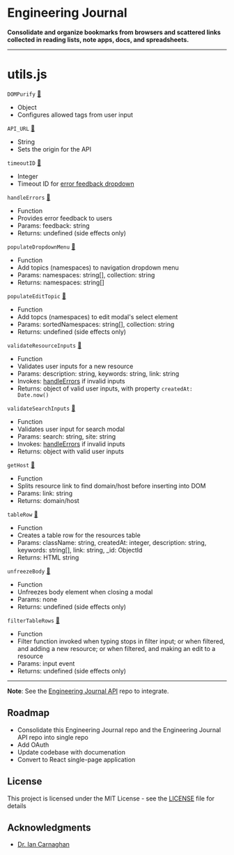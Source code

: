 # Engineering Journal

**Consolidate and organize bookmarks from browsers and scattered links collected in reading lists, note apps, docs, and spreadsheets.**

***

# utils.js

`DOMPurify` [🔗](https://github.com/WarrenMfg/engineering-journal/blob/18aac9fbbeb39851adb7de0f7244c6143f07d48f/client/assets/js/utils.js#L2)
- Object
- Configures allowed tags from user input

`API_URL` [🔗](https://github.com/WarrenMfg/engineering-journal/blob/18aac9fbbeb39851adb7de0f7244c6143f07d48f/client/assets/js/utils.js#L5)
- String
- Sets the origin for the API

`timeoutID` [🔗](https://github.com/WarrenMfg/engineering-journal/blob/18aac9fbbeb39851adb7de0f7244c6143f07d48f/client/assets/js/utils.js#L8)
- Integer
- Timeout ID for [error feedback dropdown](https://github.com/WarrenMfg/engineering-journal/blob/18aac9fbbeb39851adb7de0f7244c6143f07d48f/client/topic.html#L57)

`handleErrors` [🔗](https://github.com/WarrenMfg/engineering-journal/blob/18aac9fbbeb39851adb7de0f7244c6143f07d48f/client/assets/js/utils.js#L10)
- Function
- Provides error feedback to users
- Params: feedback: string
- Returns: undefined (side effects only)

`populateDropdownMenu` [🔗](https://github.com/WarrenMfg/engineering-journal/blob/18aac9fbbeb39851adb7de0f7244c6143f07d48f/client/assets/js/utils.js#L55)
- Function
- Add topics (namespaces) to navigation dropdown menu
- Params: namespaces: string[], collection: string
- Returns: namespaces: string[]

`populateEditTopic` [🔗](https://github.com/WarrenMfg/engineering-journal/blob/18aac9fbbeb39851adb7de0f7244c6143f07d48f/client/assets/js/utils.js#L97)
- Function
- Add topcs (namespaces) to edit modal's select element
- Params: sortedNamespaces: string[], collection: string
- Returns: undefined (side effects only)

`validateResourceInputs` [🔗](https://github.com/WarrenMfg/engineering-journal/blob/18aac9fbbeb39851adb7de0f7244c6143f07d48f/client/assets/js/utils.js#L114)
- Function
- Validates user inputs for a new resource
- Params: description: string, keywords: string, link: string
- Invokes: [handleErrors](https://github.com/WarrenMfg/engineering-journal/blob/18aac9fbbeb39851adb7de0f7244c6143f07d48f/client/assets/js/utils.js#L10) if invalid inputs
- Returns: object of valid user inputs, with property `createdAt: Date.now()`

`validateSearchInputs` [🔗](https://github.com/WarrenMfg/engineering-journal/blob/18aac9fbbeb39851adb7de0f7244c6143f07d48f/client/assets/js/utils.js#L151)
- Function
- Validates user input for search modal
- Params: search: string, site: string
- Invokes: [handleErrors](https://github.com/WarrenMfg/engineering-journal/blob/18aac9fbbeb39851adb7de0f7244c6143f07d48f/client/assets/js/utils.js#L10) if invalid inputs
- Returns: object with valid user inputs

`getHost` [🔗](https://github.com/WarrenMfg/engineering-journal/blob/18aac9fbbeb39851adb7de0f7244c6143f07d48f/client/assets/js/utils.js#L173)
- Function
- Splits resource link to find domain/host before inserting into DOM
- Params: link: string
- Returns: domain/host

`tableRow` [🔗](https://github.com/WarrenMfg/engineering-journal/blob/18aac9fbbeb39851adb7de0f7244c6143f07d48f/client/assets/js/utils.js#L185)
- Function
- Creates a table row for the resources table
- Params: className: string, createdAt: integer, description: string, keywords: string[], link: string, _id: ObjectId
- Returns: HTML string

`unfreezeBody` [🔗](https://github.com/WarrenMfg/engineering-journal/blob/18aac9fbbeb39851adb7de0f7244c6143f07d48f/client/assets/js/utils.js#L195)
- Function
- Unfreezes body element when closing a modal
- Params: none
- Returns: undefined (side effects only)

`filterTableRows` [🔗](https://github.com/WarrenMfg/engineering-journal/blob/18aac9fbbeb39851adb7de0f7244c6143f07d48f/client/assets/js/utils.js#L214)
- Function
- Filter function invoked when typing stops in filter input; or when filtered, and adding a new resource; or when filtered, and making an edit to a resource
- Params: input event
- Returns: undefined (side effects only)

***

**Note**: See the [Engineering Journal API](https://github.com/WarrenMfg/engineering-journal-api) repo to integrate.

## Roadmap

- Consolidate this Engineering Journal repo and the Engineering Journal API repo into single repo
- Add OAuth
- Update codebase with documenation
- Convert to React single-page application

## License

This project is licensed under the MIT License - see the [LICENSE](LICENSE) file for details

## Acknowledgments

- [Dr. Ian Carnaghan](https://www.carnaghan.com/)
